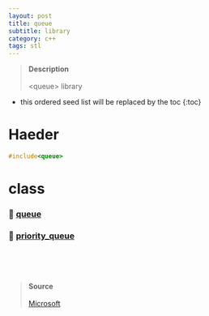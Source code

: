 ```yaml
---
layout: post
title: queue
subtitle: library
category: c++
tags: stl
---
```


> **Description** <br><br>
> &lt;queue&gt; library

* this ordered seed list will be replaced by the toc
{:toc}

# Haeder

```cpp
#include<queue>
```

# class

### 📂 <a href="https://wjy35.github.io/c++/2022-11-29-queue-class/"> queue </a>

### 📂 <a href="https://wjy35.github.io/c++/2022-12-3-priority_queue-class/"> priority_queue </a>

<br><br><br>
> **Source**<br><br>
> [Microsoft](https://learn.microsoft.com/ko-kr/cpp/standard-library/queue?view=msvc-170)